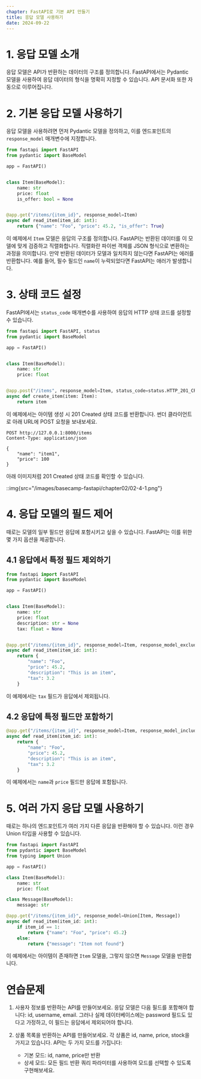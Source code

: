 ```yaml
---
chapter: FastAPI로 기본 API 만들기
title: 응답 모델 사용하기
date: 2024-09-22
---
```


# 1. 응답 모델 소개

응답 모델은 API가 반환하는 데이터의 구조를 정의합니다. FastAPI에서는 Pydantic 모델을 사용하여 응답 데이터의 형식을 명확히 지정할 수 있습니다. API 문서화 또한 자동으로 이루어집니다.

# 2. 기본 응답 모델 사용하기

응답 모델을 사용하려면 먼저 Pydantic 모델을 정의하고, 이를 엔드포인트의 `response_model` 매개변수에 지정합니다.

```python
from fastapi import FastAPI
from pydantic import BaseModel

app = FastAPI()


class Item(BaseModel):
    name: str
    price: float
    is_offer: bool = None


@app.get("/items/{item_id}", response_model=Item)
async def read_item(item_id: int):
    return {"name": "Foo", "price": 45.2, "is_offer": True}
```

이 예제에서 `Item` 모델은 응답의 구조를 정의합니다. FastAPI는 반환된 데이터를 이 모델에 맞게 검증하고 직렬화합니다. 직렬화란 파이썬 객체를 JSON 형식으로 변환하는 과정을 의미합니다. 만약 반환된 데이터가 모델과 일치하지 않는다면 FastAPI는 에러를 반환합니다. 예를 들어, 필수 필드인 `name`이 누락되었다면 FastAPI는 애러가 발생합니다.

# 3. 상태 코드 설정

FastAPI에서는 `status_code` 매개변수를 사용하여 응답의 HTTP 상태 코드를 설정할 수 있습니다.

```python
from fastapi import FastAPI, status
from pydantic import BaseModel

app = FastAPI()


class Item(BaseModel):
    name: str
    price: float


@app.post("/items", response_model=Item, status_code=status.HTTP_201_CREATED)
async def create_item(item: Item):
    return item
```

이 예제에서는 아이템 생성 시 201 Created 상태 코드를 반환합니다. 썬더 클라이언트로 아래 URL에 POST 요청을 보내보세요.

```
POST http://127.0.0.1:8000/items
Content-Type: application/json

{
    "name": "item1",
    "price": 100
}
```

아래 이미지처럼 201 Created 상태 코드를 확인할 수 있습니다.

::img{src="/images/basecamp-fastapi/chapter02/02-4-1.png"}

# 4. 응답 모델의 필드 제어

때로는 모델의 일부 필드만 응답에 포함시키고 싶을 수 있습니다. FastAPI는 이를 위한 몇 가지 옵션을 제공합니다.

## 4.1 응답에서 특정 필드 제외하기

```python
from fastapi import FastAPI
from pydantic import BaseModel

app = FastAPI()


class Item(BaseModel):
    name: str
    price: float
    description: str = None
    tax: float = None


@app.get("/items/{item_id}", response_model=Item, response_model_exclude={"tax"})
async def read_item(item_id: int):
    return {
        "name": "Foo",
        "price": 45.2,
        "description": "This is an item",
        "tax": 3.2
    }
```

이 예제에서는 `tax` 필드가 응답에서 제외됩니다.

## 4.2 응답에 특정 필드만 포함하기

```python
@app.get("/items/{item_id}", response_model=Item, response_model_include={"name", "price"})
async def read_item(item_id: int):
    return {
        "name": "Foo",
        "price": 45.2,
        "description": "This is an item",
        "tax": 3.2
    }
```

이 예제에서는 `name`과 `price` 필드만 응답에 포함됩니다.

# 5. 여러 가지 응답 모델 사용하기

때로는 하나의 엔드포인트가 여러 가지 다른 응답을 반환해야 할 수 있습니다. 이런 경우 Union 타입을 사용할 수 있습니다.

```python
from fastapi import FastAPI
from pydantic import BaseModel
from typing import Union

app = FastAPI()

class Item(BaseModel):
    name: str
    price: float

class Message(BaseModel):
    message: str

@app.get("/items/{item_id}", response_model=Union[Item, Message])
async def read_item(item_id: int):
    if item_id == 1:
        return {"name": "Foo", "price": 45.2}
    else:
        return {"message": "Item not found"}
```

이 예제에서는 아이템이 존재하면 `Item` 모델을, 그렇지 않으면 `Message` 모델을 반환합니다.

# 연습문제

1. 사용자 정보를 반환하는 API를 만들어보세요. 응답 모델은 다음 필드를 포함해야 합니다: id, username, email. 그러나 실제 데이터베이스에는 password 필드도 있다고 가정하고, 이 필드는 응답에서 제외되어야 합니다.

2. 상품 목록을 반환하는 API를 만들어보세요. 각 상품은 id, name, price, stock을 가지고 있습니다. API는 두 가지 모드를 가집니다:
   - 기본 모드: id, name, price만 반환
   - 상세 모드: 모든 필드 반환
     쿼리 파라미터를 사용하여 모드를 선택할 수 있도록 구현해보세요.